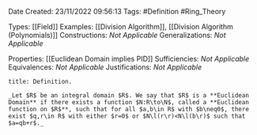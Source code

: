 <div class="topSpace"></div>

Date Created: 23/11/2022 09:56:13
Tags: #Definition #Ring_Theory

Types: [[Field]]
Examples: [[Division Algorithm]], [[Division Algorithm (Polynomials)]]
Constructions: _Not Applicable_
Generalizations: _Not Applicable_

Properties: [[Euclidean Domain implies PID]]
Sufficiencies: _Not Applicable_
Equivalences: _Not Applicable_
Justifications: _Not Applicable_

``` ad-Definition
title: Definition.

_Let $R$ be an integral domain $R$. We say that $R$ is a **Euclidean Domain** if there exists a function $N:R\to\N$, called a **Euclidean function on $R$**, such that for all $a,b\in R$ with $b\neq0$, there exist $q,r\in R$ with either $r=0$ or $N\l(r\r)<N\l(b\r)$ such that $a=qb+r$._

```
